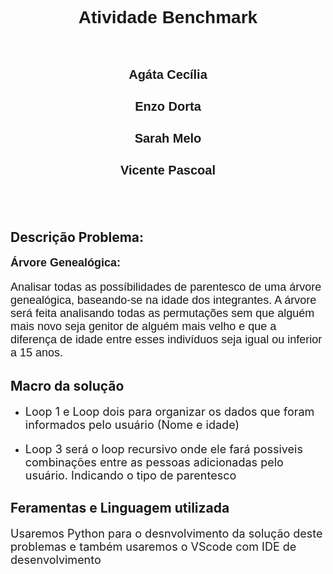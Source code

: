 **<h1 align="center" style="font-family: Arial;">Atividade Benchmark</h1>**
</br>
<h3 align="center" style="font-family: Arial; font-size: 20px;">Agáta Cecília</h3>
<h3 align="center" style="font-family: Arial; font-size: 20px;">Enzo Dorta</h3>
<h3 align="center" style="font-family: Arial; font-size: 20px;">Sarah Melo</h3>
<h3 align="center" style="font-family: Arial; font-size: 20px;">Vicente Pascoal</h3>
</br>
</br>

## Descrição Problema: 
**<p style="font-family: Arial; font-size: 18px;">Árvore Genealógica:</p>**
<p style="font-family: Arial; font-size: 18px;">Analisar todas as possíbilidades de parentesco de uma 
árvore genealógica, baseando-se na idade dos integrantes.
A árvore será feita analisando todas as permutações sem que
alguém mais novo seja genitor de alguém mais velho e que a
diferença de idade entre esses indivíduos
seja igual ou inferior a 15 anos.</p>

## Macro da solução
 - <p style="font-size: 18px;">Loop 1 e Loop dois para organizar os dados que foram informados pelo usuário (Nome e idade)</p>
 - <p style="font-size: 18px;">Loop 3 será o loop recursivo onde ele fará possiveis combinações entre as pessoas adicionadas pelo usuário. Indicando o tipo de parentesco</p>

## Feramentas e Linguagem utilizada
<p style="font-size: 18px;">Usaremos Python para o desnvolvimento da solução deste problemas e também usaremos o VScode com IDE de desenvolvimento</p>



